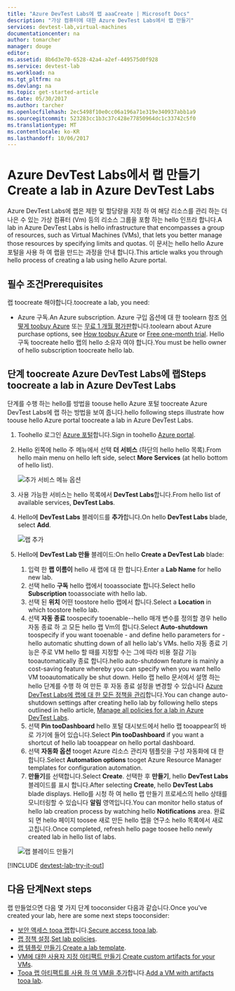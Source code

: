 ```yaml
---
title: "Azure DevTest Labs에 랩 aaaCreate | Microsoft Docs"
description: "가상 컴퓨터에 대한 Azure DevTest Labs에서 랩 만들기"
services: devtest-lab,virtual-machines
documentationcenter: na
author: tomarcher
manager: douge
editor: 
ms.assetid: 8b6d3e70-6528-42a4-a2ef-449575d0f928
ms.service: devtest-lab
ms.workload: na
ms.tgt_pltfrm: na
ms.devlang: na
ms.topic: get-started-article
ms.date: 05/30/2017
ms.author: tarcher
ms.openlocfilehash: 2ec5498f10e0cc06a196a71e319e340937abb1a9
ms.sourcegitcommit: 523283cc1b3c37c428e77850964dc1c33742c5f0
ms.translationtype: MT
ms.contentlocale: ko-KR
ms.lasthandoff: 10/06/2017
---
```

# <a name="create-a-lab-in-azure-devtest-labs"></a><span data-ttu-id="88fbc-103">Azure DevTest Labs에서 랩 만들기</span><span class="sxs-lookup"><span data-stu-id="88fbc-103">Create a lab in Azure DevTest Labs</span></span>
<span data-ttu-id="88fbc-104">Azure DevTest Labs에 랩은 제한 및 할당량을 지정 하 여 해당 리소스를 관리 하는 더 나은 수 있는 가상 컴퓨터 (Vm) 등의 리소스 그룹을 포함 하는 hello 인프라 합니다.</span><span class="sxs-lookup"><span data-stu-id="88fbc-104">A lab in Azure DevTest Labs is hello infrastructure that encompasses a group of resources, such as Virtual Machines (VMs), that lets you better manage those resources by specifying limits and quotas.</span></span> <span data-ttu-id="88fbc-105">이 문서는 hello hello Azure 포털을 사용 하 여 랩을 만드는 과정을 안내 합니다.</span><span class="sxs-lookup"><span data-stu-id="88fbc-105">This article walks you through hello process of creating a lab using hello Azure portal.</span></span>

## <a name="prerequisites"></a><span data-ttu-id="88fbc-106">필수 조건</span><span class="sxs-lookup"><span data-stu-id="88fbc-106">Prerequisites</span></span>
<span data-ttu-id="88fbc-107">랩 toocreate 해야합니다.</span><span class="sxs-lookup"><span data-stu-id="88fbc-107">toocreate a lab, you need:</span></span>

* <span data-ttu-id="88fbc-108">Azure 구독.</span><span class="sxs-lookup"><span data-stu-id="88fbc-108">An Azure subscription.</span></span> <span data-ttu-id="88fbc-109">Azure 구입 옵션에 대 한 toolearn 참조 [어떻게 toobuy Azure](https://azure.microsoft.com/pricing/purchase-options/) 또는 [무료 1 개월 평가판](https://azure.microsoft.com/pricing/free-trial/)합니다.</span><span class="sxs-lookup"><span data-stu-id="88fbc-109">toolearn about Azure purchase options, see [How toobuy Azure](https://azure.microsoft.com/pricing/purchase-options/) or [Free one-month trial](https://azure.microsoft.com/pricing/free-trial/).</span></span> <span data-ttu-id="88fbc-110">Hello 구독 toocreate hello 랩의 hello 소유자 여야 합니다.</span><span class="sxs-lookup"><span data-stu-id="88fbc-110">You must be hello owner of hello subscription toocreate hello lab.</span></span>

## <a name="steps-toocreate-a-lab-in-azure-devtest-labs"></a><span data-ttu-id="88fbc-111">단계 toocreate Azure DevTest Labs에 랩</span><span class="sxs-lookup"><span data-stu-id="88fbc-111">Steps toocreate a lab in Azure DevTest Labs</span></span>
<span data-ttu-id="88fbc-112">단계를 수행 하는 hello를 방법을 toouse hello Azure 포털 toocreate Azure DevTest Labs에 랩 하는 방법을 보여 줍니다.</span><span class="sxs-lookup"><span data-stu-id="88fbc-112">hello following steps illustrate how toouse hello Azure portal toocreate a lab in Azure DevTest Labs.</span></span> 

1. <span data-ttu-id="88fbc-113">Toohello 로그인 [Azure 포털](http://go.microsoft.com/fwlink/p/?LinkID=525040)합니다.</span><span class="sxs-lookup"><span data-stu-id="88fbc-113">Sign in toohello [Azure portal](http://go.microsoft.com/fwlink/p/?LinkID=525040).</span></span>
1. <span data-ttu-id="88fbc-114">Hello 왼쪽에 hello 주 메뉴에서 선택 **더 서비스** (하단의 hello hello 목록).</span><span class="sxs-lookup"><span data-stu-id="88fbc-114">From hello main menu on hello left side, select **More Services** (at hello bottom of hello list).</span></span>

    ![추가 서비스 메뉴 옵션](./media/devtest-lab-create-lab/more-services-menu-option.png)

1. <span data-ttu-id="88fbc-116">사용 가능한 서비스는 hello 목록에서 **DevTest Labs**합니다.</span><span class="sxs-lookup"><span data-stu-id="88fbc-116">From hello list of available services, **DevTest Labs**.</span></span>
1. <span data-ttu-id="88fbc-117">Hello에 **DevTest Labs** 블레이드를 **추가**합니다.</span><span class="sxs-lookup"><span data-stu-id="88fbc-117">On hello **DevTest Labs** blade, select **Add**.</span></span>
   
    ![랩 추가](./media/devtest-lab-create-lab/add-lab-button.png)

1. <span data-ttu-id="88fbc-119">Hello에 **DevTest Lab 만들** 블레이드:</span><span class="sxs-lookup"><span data-stu-id="88fbc-119">On hello **Create a DevTest Lab** blade:</span></span>
   
    1. <span data-ttu-id="88fbc-120">입력 한 **랩 이름이** hello 새 랩에 대 한 합니다.</span><span class="sxs-lookup"><span data-stu-id="88fbc-120">Enter a **Lab Name** for hello new lab.</span></span>
    2. <span data-ttu-id="88fbc-121">선택 hello **구독** hello 랩에서 tooassociate 합니다.</span><span class="sxs-lookup"><span data-stu-id="88fbc-121">Select hello **Subscription** tooassociate with hello lab.</span></span>
    3. <span data-ttu-id="88fbc-122">선택 된 **위치** 어떤 toostore hello 랩에서 합니다.</span><span class="sxs-lookup"><span data-stu-id="88fbc-122">Select a **Location** in which toostore hello lab.</span></span>
    4. <span data-ttu-id="88fbc-123">선택 **자동 종료** toospecify tooenable--hello 매개 변수를 정의할 경우 hello 자동 종료 하 고 모든 hello 랩 Vm의 합니다.</span><span class="sxs-lookup"><span data-stu-id="88fbc-123">Select **Auto-shutdown** toospecify if you want tooenable - and define hello parameters for - hello automatic shutting down of all hello lab's VMs.</span></span> <span data-ttu-id="88fbc-124">hello 자동 종료 기능은 주로 VM hello 할 때를 지정할 수는 그에 따라 비용 절감 기능 tooautomatically 종료 합니다.</span><span class="sxs-lookup"><span data-stu-id="88fbc-124">hello auto-shutdown feature is mainly a cost-saving feature whereby you can specify when you want hello VM tooautomatically be shut down.</span></span> <span data-ttu-id="88fbc-125">Hello 랩 hello 문서에서 설명 하는 hello 단계를 수행 하 여 만든 후 자동 종료 설정을 변경할 수 있습니다 [Azure DevTest Labs에 랩에 대 한 모든 정책을 관리](./devtest-lab-set-lab-policy.md#set-auto-shutdown)합니다.</span><span class="sxs-lookup"><span data-stu-id="88fbc-125">You can change auto-shutdown settings after creating hello lab by following hello steps outlined in hello article, [Manage all policies for a lab in Azure DevTest Labs](./devtest-lab-set-lab-policy.md#set-auto-shutdown).</span></span>
    5. <span data-ttu-id="88fbc-126">선택 **Pin tooDashboard** hello 포털 대시보드에서 hello 랩 tooappear의 바로 가기에 들어 있습니다.</span><span class="sxs-lookup"><span data-stu-id="88fbc-126">Select **Pin tooDashboard** if you want a shortcut of hello lab tooappear on hello portal dashboard.</span></span>
    6. <span data-ttu-id="88fbc-127">선택 **자동화 옵션** tooget Azure 리소스 관리자 템플릿을 구성 자동화에 대 한 합니다.</span><span class="sxs-lookup"><span data-stu-id="88fbc-127">Select **Automation options** tooget Azure Resource Manager templates for configuration automation.</span></span> 
    7. <span data-ttu-id="88fbc-128">**만들기**를 선택합니다.</span><span class="sxs-lookup"><span data-stu-id="88fbc-128">Select **Create**.</span></span> <span data-ttu-id="88fbc-129">선택한 후 **만들기**, hello **DevTest Labs** 블레이드를 표시 합니다.</span><span class="sxs-lookup"><span data-stu-id="88fbc-129">After selecting **Create**, hello **DevTest Labs** blade displays.</span></span> <span data-ttu-id="88fbc-130">Hello를 시청 하 여 hello 랩 만들기 프로세스의 hello 상태를 모니터링할 수 있습니다 **알림** 영역입니다.</span><span class="sxs-lookup"><span data-stu-id="88fbc-130">You can monitor hello status of hello lab creation process by watching hello **Notifications** area.</span></span> <span data-ttu-id="88fbc-131">완료 되 면 hello 페이지 toosee 새로 만든 hello 랩을 연구소 hello 목록에서 새로 고칩니다.</span><span class="sxs-lookup"><span data-stu-id="88fbc-131">Once completed, refresh hello page toosee hello newly created lab in hello list of labs.</span></span>  
    
    ![랩 블레이드 만들기](./media/devtest-lab-create-lab/create-devtestlab-blade.png)

[!INCLUDE [devtest-lab-try-it-out](../../includes/devtest-lab-try-it-out.md)]

## <a name="next-steps"></a><span data-ttu-id="88fbc-133">다음 단계</span><span class="sxs-lookup"><span data-stu-id="88fbc-133">Next steps</span></span>
<span data-ttu-id="88fbc-134">랩 만들었으면 다음 몇 가지 단계 tooconsider 다음과 같습니다.</span><span class="sxs-lookup"><span data-stu-id="88fbc-134">Once you've created your lab, here are some next steps tooconsider:</span></span>

* <span data-ttu-id="88fbc-135">[보안 액세스 tooa 랩](devtest-lab-add-devtest-user.md)합니다.</span><span class="sxs-lookup"><span data-stu-id="88fbc-135">[Secure access tooa lab](devtest-lab-add-devtest-user.md).</span></span>
* <span data-ttu-id="88fbc-136">[랩 정책 설정](devtest-lab-set-lab-policy.md).</span><span class="sxs-lookup"><span data-stu-id="88fbc-136">[Set lab policies](devtest-lab-set-lab-policy.md).</span></span>
* <span data-ttu-id="88fbc-137">[랩 템플릿 만들기](devtest-lab-create-template.md).</span><span class="sxs-lookup"><span data-stu-id="88fbc-137">[Create a lab template](devtest-lab-create-template.md).</span></span>
* <span data-ttu-id="88fbc-138">[VM에 대한 사용자 지정 아티팩트  만들기](devtest-lab-artifact-author.md).</span><span class="sxs-lookup"><span data-stu-id="88fbc-138">[Create custom artifacts for your VMs](devtest-lab-artifact-author.md).</span></span>
* <span data-ttu-id="88fbc-139">[Tooa 랩 아티팩트를 사용 하 여 VM을 추가](https://azure.microsoft.com/resources/videos/how-to-create-vms-with-artifacts-in-a-devtest-lab/)합니다.</span><span class="sxs-lookup"><span data-stu-id="88fbc-139">[Add a VM with artifacts tooa lab](https://azure.microsoft.com/resources/videos/how-to-create-vms-with-artifacts-in-a-devtest-lab/).</span></span>

